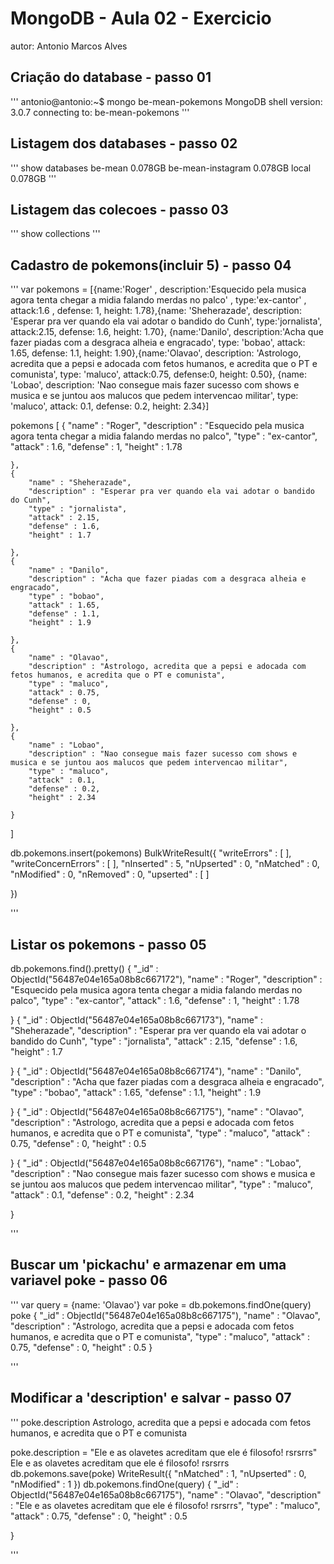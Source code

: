 
# MongoDB - Aula 02 - Exercicio
autor: Antonio Marcos Alves

## Criação do database - passo 01
'''
antonio@antonio:~$ mongo be-mean-pokemons
MongoDB shell version: 3.0.7
connecting to: be-mean-pokemons
'''

## Listagem dos databases - passo 02
'''
show databases
be-mean            0.078GB
be-mean-instagram  0.078GB
local              0.078GB
'''

## Listagem das colecoes - passo 03
'''
show collections
'''
## Cadastro de pokemons(incluir 5) - passo 04
'''
var pokemons = [{name:'Roger' , description:'Esquecido pela musica agora tenta chegar a midia falando merdas no palco' , type:'ex-cantor' , attack:1.6 , defense: 1, height: 1.78},{name: 'Sheherazade', description: 'Esperar pra ver quando ela vai adotar o bandido do Cunh', type:'jornalista', attack:2.15, defense: 1.6, height: 1.70}, {name:'Danilo', description:'Acha que fazer piadas com a desgraca alheia e engracado', type: 'bobao', attack: 1.65, defense: 1.1, height: 1.90},{name:'Olavao', description: 'Astrologo, acredita que a pepsi e adocada com fetos humanos, e acredita que o PT e comunista', type: 'maluco', attack:0.75, defense:0, height: 0.50}, {name: 'Lobao', description: 'Nao consegue mais fazer sucesso com shows e musica e se juntou aos malucos que pedem intervencao militar', type: 'maluco', attack: 0.1, defense: 0.2, height: 2.34}]

pokemons
[
	{
		"name" : "Roger",
		"description" : "Esquecido pela musica agora tenta chegar a midia falando merdas no palco",
		"type" : "ex-cantor",
		"attack" : 1.6,
		"defense" : 1,
		"height" : 1.78
	
	},
	{
		"name" : "Sheherazade",
		"description" : "Esperar pra ver quando ela vai adotar o bandido do Cunh",
		"type" : "jornalista",
		"attack" : 2.15,
		"defense" : 1.6,
		"height" : 1.7
	
	},
	{
		"name" : "Danilo",
		"description" : "Acha que fazer piadas com a desgraca alheia e engracado",
		"type" : "bobao",
		"attack" : 1.65,
		"defense" : 1.1,
		"height" : 1.9
	
	},
	{
		"name" : "Olavao",
		"description" : "Astrologo, acredita que a pepsi e adocada com fetos humanos, e acredita que o PT e comunista",
		"type" : "maluco",
		"attack" : 0.75,
		"defense" : 0,
		"height" : 0.5
	
	},
	{
		"name" : "Lobao",
		"description" : "Nao consegue mais fazer sucesso com shows e musica e se juntou aos malucos que pedem intervencao militar",
		"type" : "maluco",
		"attack" : 0.1,
		"defense" : 0.2,
		"height" : 2.34
	
	}
]

db.pokemons.insert(pokemons)
	BulkWriteResult({
	"writeErrors" : [ ],
	"writeConcernErrors" : [ ],
	"nInserted" : 5,
	"nUpserted" : 0,
	"nMatched" : 0,
	"nModified" : 0,
	"nRemoved" : 0,
	"upserted" : [ ]

})

'''

## Listar os pokemons - passo 05


db.pokemons.find().pretty()
{
	"_id" : ObjectId("56487e04e165a08b8c667172"),
	"name" : "Roger",
	"description" : "Esquecido pela musica agora tenta chegar a midia falando merdas no palco",
	"type" : "ex-cantor",
	"attack" : 1.6,
	"defense" : 1,
	"height" : 1.78

}
{
	"_id" : ObjectId("56487e04e165a08b8c667173"),
	"name" : "Sheherazade",
	"description" : "Esperar pra ver quando ela vai adotar o bandido do Cunh",
	"type" : "jornalista",
	"attack" : 2.15,
	"defense" : 1.6,
	"height" : 1.7

}
{
	"_id" : ObjectId("56487e04e165a08b8c667174"),
	"name" : "Danilo",
	"description" : "Acha que fazer piadas com a desgraca alheia e engracado",
	"type" : "bobao",
	"attack" : 1.65,
	"defense" : 1.1,
	"height" : 1.9

}
{
	"_id" : ObjectId("56487e04e165a08b8c667175"),
	"name" : "Olavao",
	"description" : "Astrologo, acredita que a pepsi e adocada com fetos humanos, e acredita que o PT e comunista",
	"type" : "maluco",
	"attack" : 0.75,
	"defense" : 0,
	"height" : 0.5

}
{
	"_id" : ObjectId("56487e04e165a08b8c667176"),
	"name" : "Lobao",
	"description" : "Nao consegue mais fazer sucesso com shows e musica e se juntou aos malucos que pedem intervencao militar",
	"type" : "maluco",
	"attack" : 0.1,
	"defense" : 0.2,
	"height" : 2.34

}

'''

## Buscar um 'pickachu' e armazenar em uma variavel poke - passo 06

'''
var query = {name: 'Olavao'}
var poke = db.pokemons.findOne(query)
poke
{
	"_id" : ObjectId("56487e04e165a08b8c667175"),
	"name" : "Olavao",
	"description" : "Astrologo, acredita que a pepsi e adocada com fetos humanos, e acredita que o PT e comunista",
	"type" : "maluco",
	"attack" : 0.75,
	"defense" : 0,
	"height" : 0.5
}

'''

## Modificar a 'description' e salvar - passo 07

'''
poke.description
Astrologo, acredita que a pepsi e adocada com fetos humanos, e acredita que o PT e comunista

poke.description = "Ele e as olavetes acreditam que ele é filosofo! rsrsrrs"
Ele e as olavetes acreditam que ele é filosofo! rsrsrrs
db.pokemons.save(poke)
WriteResult({ "nMatched" : 1, "nUpserted" : 0, "nModified" : 1  })
db.pokemons.findOne(query)
{
	"_id" : ObjectId("56487e04e165a08b8c667175"),
	"name" : "Olavao",
	"description" : "Ele e as olavetes acreditam que ele é filosofo! rsrsrrs",
	"type" : "maluco",
	"attack" : 0.75,
	"defense" : 0,
	"height" : 0.5

}

'''
